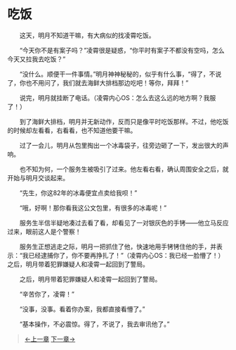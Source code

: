 # 吃饭

&#x3000;&#x3000;这天，明月不知道干嘛，有大病似的找凌霄吃饭。

&#x3000;&#x3000;“今天你不是有案子吗？”凌霄很是疑惑，“你平时有案子不都没有空吗，怎么今天又拉我去吃饭？”

&#x3000;&#x3000;“没什么。顺便干一件事情。”明月神神秘秘的，似乎有什么事，“得了，不说了，你也不用问了，我们就去海鲜大排档那边吃吧！等你，拜拜！”

&#x3000;&#x3000;说完，明月就挂断了电话。（凌霄内心OS：怎么去这么远的地方啊？我服了！）

&#x3000;&#x3000;到了海鲜大排档，明月并无新动作，反而只是像平时吃饭那样。不过，他吃饭的时候却左看看，右看看，也不知道他要干嘛。

&#x3000;&#x3000;过了一会儿，明月从包里掏出一个冰毒袋子，往旁边砸了一下，发出很大的声响。

&#x3000;&#x3000;也不知为何，一个服务生被吸引了过来。他左看右看，确认周围安全之后，就开始与明月交谈起来。

&#x3000;&#x3000;“先生，你这82年的冰毒便宜点卖给我呗！”

&#x3000;&#x3000;“哦，好啊！那你看我这公文包里，有很多的冰毒呢！”

&#x3000;&#x3000;服务生半信半疑地凑过去看了看，却看见了一对银灰色的手铐——他立马反应过来，眼前这人是个警察！

&#x3000;&#x3000;服务生正想逃走之际，明月一把抓住了他，快速地用手铐铐住他的手，并表示：“我已经逮捕你了，你不要再挣扎了！”（凌霄内心OS：我已经一脸懵了！）之后，明月带着犯罪嫌疑人和凌霄一起回到了警局。

&#x3000;&#x3000;之后，明月带着犯罪嫌疑人和凌霄一起回到了警局。

&#x3000;&#x3000;“辛苦你了，凌霄！”

&#x3000;&#x3000;“没事，没事。看着你办案，我都直接看懵了。”

&#x3000;&#x3000;“基本操作，不必震惊。得了，不说了，我去审讯他了。”

> [←上一章](/zh-cn/ex2/chapter2.md)  [下一章→](/zh-cn/detective/chapter2.md)
